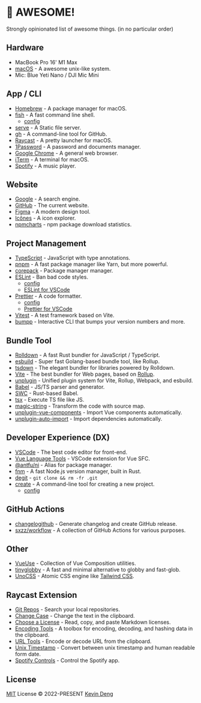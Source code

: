 # 🤩 AWESOME!

Strongly opinionated list of awesome things. (in no particular order)

## Hardware

- MacBook Pro 16' M1 Max
- [macOS](https://www.apple.com/macos/) - A awesome unix-like system.
- Mic: Blue Yeti Nano / DJI Mic Mini

## App / CLI

- [Homebrew](https://github.com/Homebrew/brew) - A package manager for macOS.
- [fish](https://github.com/fish-shell/fish-shell) - A fast command line shell.
  - [config](https://github.com/sxzz/config/blob/main/config.fish)
- [serve](https://github.com/vercel/serve) - A Static file server.
- [gh](https://github.com/cli/cli) - A command-line tool for GitHub.
- [Raycast](https://www.raycast.com/) - A pretty launcher for macOS.
- [1Password](https://1password.com/) - A password and documents manager.
- [Google Chrome](https://www.google.com/chrome/) - A general web browser.
- [iTerm](https://iterm2.com/) - A terminal for macOS.
- [Spotify](https://www.spotify.com/) - A music player.

## Website

- [Google](https://www.google.com/) - A search engine.
- [GitHub](https://github.com/) - The current website.
- [Figma](https://www.figma.com/) - A modern design tool.
- [Icônes](https://icones.js.org/) - A icon explorer.
- [npmcharts](https://www.npmcharts.com/) - npm package download statistics.

## Project Management

- [TypeScript](https://github.com/microsoft/TypeScript) - JavaScript with type annotations.
- [pnpm](https://github.com/pnpm/pnpm) - A fast package manager like Yarn, but more powerful.
- [corepack](https://github.com/nodejs/corepack) - Package manager manager.
- [ESLint](https://github.com/eslint/eslint) - Ban bad code styles.
  - [config](https://github.com/sxzz/eslint-config)
  - [ESLint for VSCode](https://marketplace.visualstudio.com/items?itemName=dbaeumer.vscode-eslint)
- [Prettier](https://github.com/prettier/prettier) - A code formatter.
  - [config](https://github.com/sxzz/eslint-config/blob/main/.prettierrc)
  - [Prettier for VSCode](https://marketplace.visualstudio.com/items?itemName=esbenp.prettier-vscode)
- [Vitest](https://github.com/vitest-dev/vitest) - A test framework based on Vite.
- [bumpp](https://github.com/antfu/bumpp) - Interactive CLI that bumps your version numbers and more.

## Bundle Tool

- [Rolldown](https://github.com/rolldown/rolldown) - A fast Rust bundler for JavaScript / TypeScript.
- [esbuild](https://github.com/evanw/esbuild) - Super fast Golang-based bundle tool, like Rollup.
- [tsdown](https://github.com/rolldown/tsdown) - The elegant bundler for libraries powered by Rolldown.
- [Vite](https://github.com/vitejs/vite) - The best bundler for Web pages, based on [Rollup](https://github.com/rollup/rollup).
- [unplugin](https://github.com/unjs/unplugin) - Unified plugin system for Vite, Rollup, Webpack, and esbuild.
- [Babel](https://github.com/babel/babel) - JS/TS parser and generator.
- [SWC](https://github.com/swc-project/swc) - Rust-based Babel.
- [tsx](https://github.com/esbuild-kit/tsx) - Execute TS file like JS.
- [magic-string](https://github.com/Rich-Harris/magic-string) - Transform the code with source map.
- [unplugin-vue-components](https://github.com/antfu/unplugin-vue-components) - Import Vue components automatically.
- [unplugin-auto-import](https://github.com/antfu/unplugin-auto-import) - Import dependencies automatically.

## Developer Experience (DX)

- [VSCode](https://github.com/microsoft/vscode) - The best code editor for front-end.
- [Vue Language Tools](https://github.com/vuejs/language-tools) - VSCode extension for Vue SFC.
- [@antfu/ni](https://github.com/antfu/ni) - Alias for package manager.
- [fnm](https://github.com/Schniz/fnm) - A fast Node.js version manager, built in Rust.
- [degit](https://github.com/unjs/giget) - `git clone && rm -fr .git`
- [create](https://github.com/sxzz/create) - A command-line tool for creating a new project.
  - [config](https://github.com/sxzz/dotfiles/blob/main/create.config.ts)

## GitHub Actions

- [changelogithub](https://github.com/antfu/changelogithub) - Generate changelog and create GitHub release.
- [sxzz/workflow](https://github.com/sxzz/workflow) - A collection of GitHub Actions for various purposes.

## Other

- [VueUse](https://github.com/vueuse/vueuse) - Collection of Vue Composition utilities.
- [tinyglobby](https://github.com/SuperchupuDev/tinyglobby) - A fast and minimal alternative to globby and fast-glob.
- [UnoCSS](https://github.com/unocss/unocss) - Atomic CSS engine like [Tailwind CSS](https://github.com/tailwindlabs/tailwindcss).

## Raycast Extension

- [Git Repos](https://www.raycast.com/moored/git-repos) - Search your local repositories.
- [Change Case](https://www.raycast.com/es183923/change-case) - Change the text in the clipboard.
- [Choose a License](https://www.raycast.com/sandypockets/choose-a-license) - Read, copy, and paste Markdown licenses.
- [Encoding Tools](https://www.raycast.com/eth-p/encoding-tools) - A toolbox for encoding, decoding, and hashing data in the clipboard.
- [URL Tools](https://www.raycast.com/joshua46/url-tools) - Encode or decode URL from the clipboard.
- [Unix Timestamp](https://www.raycast.com/destiner/unix-timestamp) - Convert between unix timestamp and human readable form date.
- [Spotify Controls](https://www.raycast.com/thomas/spotify-controls) - Control the Spotify app.

## License

[MIT](./LICENSE) License © 2022-PRESENT [Kevin Deng](https://github.com/sxzz)
